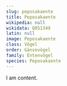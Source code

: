 ```yaml
---
slug: peposakaente
title: Peposakaente
wikipedia: null
wikidata: Q851349
latin: null
image: Peposakaente
class: Vögel
order: Gänsevögel
family: Entenvögel
species: Peposakaente
---
```


I am content.

